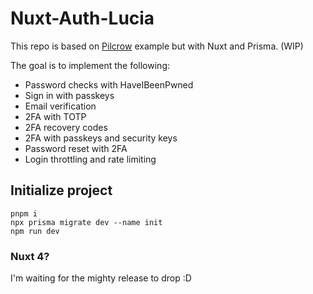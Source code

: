 # Nuxt-Auth-Lucia

This repo is based on [Pilcrow](https://github.com/pilcrowOnPaper/astro-email-password-webauthn) example but with Nuxt and Prisma. (WIP)

The goal is to implement the following:

- Password checks with HaveIBeenPwned
- Sign in with passkeys
- Email verification
- 2FA with TOTP
- 2FA recovery codes
- 2FA with passkeys and security keys
- Password reset with 2FA
- Login throttling and rate limiting

## Initialize project

```
pnpm i
npx prisma migrate dev --name init
npm run dev
```

### Nuxt 4?

I'm waiting for the mighty release to drop :D